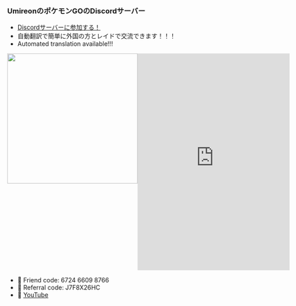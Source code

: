 ### UmireonのポケモンGOのDiscordサーバー

- [Discordサーバーに参加する！](https://discord.gg/ujRU8VB4rw)
- 自動翻訳で簡単に外国の方とレイドで交流できます！！！
- Automated translation available!!!

<div style="display: flex;">
<div>
  <img src="https://user-images.githubusercontent.com/1067855/129916388-487b5b49-2fac-4f9b-b29f-6b8466695dbf.jpeg" width="300">
</div>
<div>
  <iframe src="https://discord.com/widget?id=876131915424489472&theme=dark" width="350" height="500" allowtransparency="true" frameborder="0" sandbox="allow-popups allow-popups-to-escape-sandbox allow-same-origin allow-scripts"></iframe>
</div>
</div>

- 🤝 Friend code: 6724 6609 8766
- 🔰 Referral code: J7F8X26HC
- 🎥 [YouTube](https://www.youtube.com/channel/UCumTleFHsbhzVKmIlzi22Nw)


